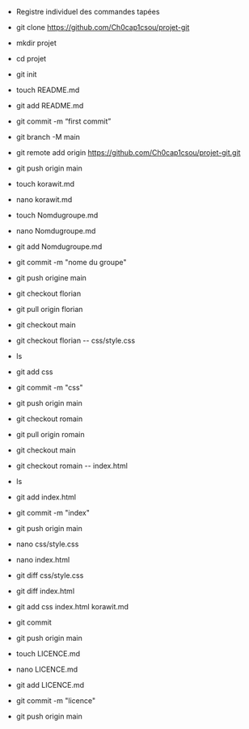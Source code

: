 - Registre individuel des commandes tapées


- git clone https://github.com/Ch0cap1csou/projet-git


- mkdir projet

- cd projet
- git init
- touch README.md
- git add README.md
- git commit -m “first commit”
- git branch -M main
- git remote add origin https://github.com/Ch0cap1csou/projet-git.git
- git push origin main
- touch korawit.md
- nano korawit.md
- touch Nomdugroupe.md
- nano Nomdugroupe.md
- git add Nomdugroupe.md
- git commit -m "nome du groupe"
- git push origine main
- git checkout florian
- git pull origin florian
- git checkout main
- git checkout florian -- css/style.css
- ls
- git add css
- git commit -m "css"
- git push origin main
- git checkout romain
- git pull origin romain
- git checkout main
- git checkout romain -- index.html
- ls
- git add index.html
- git commit -m "index"
- git push origin main
- nano css/style.css
- nano index.html
- git diff css/style.css
- git diff index.html
- git add css index.html korawit.md
- git commit
- git push origin main 
- touch LICENCE.md
- nano LICENCE.md
- git add LICENCE.md
- git commit -m "licence"
- git push origin main

